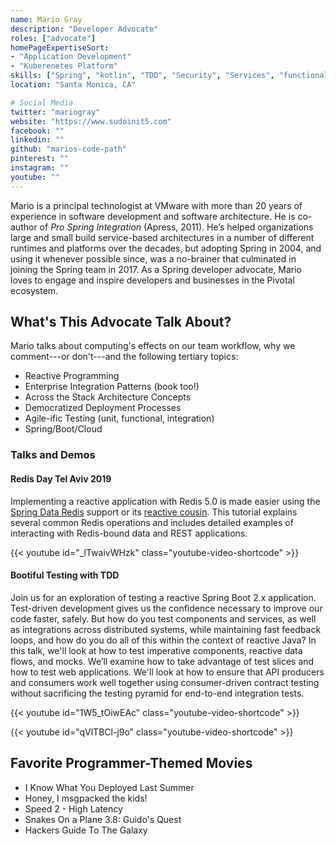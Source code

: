 ```yaml
---
name: Mario Gray
description: "Developer Advocate"
roles: ["advocate"]
homePageExpertiseSort: 
- "Application Development"
- "Kuberenetes Platform"
skills: ["Spring", "kotlin", "TDD", "Security", "Services", "functional", "Kubernetes"]
location: "Santa Monica, CA"

# Social Media 
twitter: "mariogray"
website: "https://www.sudoinit5.com"
facebook: ""
linkedin: ""
github: "marios-code-path"
pinterest: ""
instagram: ""
youtube: ""
---
```

<!-- markdownlint-disable MD041-->
Mario is a principal technologist at VMware with more than 20 years of experience in software development and software architecture. He is co-author of _Pro Spring Integration_ (Apress, 2011). He’s helped organizations large and small build service-based architectures in a number of different runtimes and platforms over the decades, but adopting Spring in 2004, and using it whenever possible since, was a no-brainer that culminated in joining the Spring team in 2017. As a Spring developer advocate, Mario loves to engage and inspire developers and businesses in the Pivotal ecosystem.

<!--more-->

## What's This Advocate Talk About?

Mario talks about computing's effects on our team workflow, why we comment---or don't---and the following tertiary topics:

- Reactive Programming
- Enterprise Integration Patterns (book too!)
- Across the Stack Architecture Concepts
- Democratized Deployment Processes
- Agile-ific Testing (unit, functional, integration)
- Spring/Boot/Cloud

### Talks and Demos

#### Redis Day Tel Aviv 2019

Implementing a reactive application with Redis 5.0 is made easier using the [Spring Data Redis](https://spring.io/projects/spring-data-redis) support or its [reactive cousin](https://spring.io/guides/gs/spring-data-reactive-redis/). This tutorial explains several common Redis operations and includes detailed examples of interacting with Redis-bound data and REST applications.

{{< youtube id="_lTwaivWHzk" class="youtube-video-shortcode" >}}

#### Bootiful Testing with TDD

Join us for an exploration of testing a reactive Spring Boot 2.x application. Test-driven development gives us the confidence necessary to improve our code faster, safely. But how do you test components and services, as well as integrations across distributed systems, while maintaining fast feedback loops, and how do you do all of this within the context of reactive Java? In this talk, we'll look at how to test imperative components, reactive data flows, and mocks. We’ll examine how to take advantage of test slices and how to test web applications. We'll look at how to ensure that API producers and consumers work well together using consumer-driven contract testing without sacrificing the testing pyramid for end-to-end integration tests.

{{< youtube id="1W5_tOiwEAc" class="youtube-video-shortcode" >}}

{{< youtube id="qVlTBCl-j9o" class="youtube-video-shortcode" >}}

## Favorite Programmer-Themed Movies

- I Know What You Deployed Last Summer
- Honey, I msgpacked the kids!
- Speed 2 - High Latency
- Snakes On a Plane 3.8: Guido's Quest
- Hackers Guide To The Galaxy
